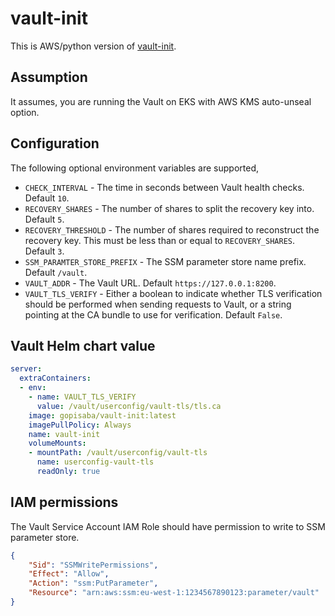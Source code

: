 # vault-init

This is AWS/python version of [vault-init](https://github.com/kelseyhightower/vault-init).

## Assumption

It assumes, you are running the Vault on EKS with AWS KMS auto-unseal option.

## Configuration

The following optional environment variables are supported,

- `CHECK_INTERVAL` - The time in seconds between Vault health checks. Default `10`.
- `RECOVERY_SHARES` - The number of shares to split the recovery key into. Default `5`.
- `RECOVERY_THRESHOLD` - The number of shares required to reconstruct the recovery key. This must be less than or equal to `RECOVERY_SHARES`. Default `3`.
- `SSM_PARAMTER_STORE_PREFIX` - The SSM parameter store name prefix. Default `/vault`.
- `VAULT_ADDR` - The Vault URL. Default `https://127.0.0.1:8200`.
- `VAULT_TLS_VERIFY` - Either a boolean to indicate whether TLS verification should be performed when sending requests to Vault, or a string pointing at the CA bundle to use for verification. Default `False`.

## Vault Helm chart value

```yaml
server:
  extraContainers:
  - env:
    - name: VAULT_TLS_VERIFY
      value: /vault/userconfig/vault-tls/tls.ca
    image: gopisaba/vault-init:latest
    imagePullPolicy: Always
    name: vault-init
    volumeMounts:
    - mountPath: /vault/userconfig/vault-tls
      name: userconfig-vault-tls
      readOnly: true
```

## IAM permissions

The Vault Service Account IAM Role should have permission to write to SSM parameter store.

```json
{
    "Sid": "SSMWritePermissions",
    "Effect": "Allow",
    "Action": "ssm:PutParameter",
    "Resource": "arn:aws:ssm:eu-west-1:1234567890123:parameter/vault"
}
```
